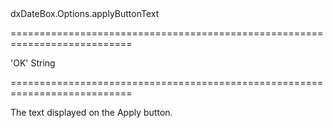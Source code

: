<!--id-->dxDateBox.Options.applyButtonText<!--/id-->
===========================================================================
<!--default-->'OK'<!--/default-->
<!--type-->String<!--/type-->
===========================================================================

<!--shortDescription-->
The text displayed on the Apply button.
<!--/shortDescription-->

<!--fullDescription-->

<!--/fullDescription-->